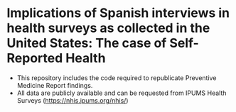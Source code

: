 # Implications of Spanish interviews in health surveys as collected in the United States: The case of Self-Reported Health

* This repository includes the code required to republicate Preventive Medicine Report findings. 
* All data are publicly available and can be requested from IPUMS Health Surveys (https://nhis.ipums.org/nhis/)

